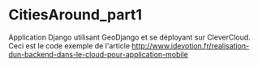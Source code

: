 # CitiesAround_part1
Application Django utilisant GeoDjango et se déployant sur CleverCloud.
Ceci est le code exemple de l'article http://www.idevotion.fr/realisation-dun-backend-dans-le-cloud-pour-application-mobile
